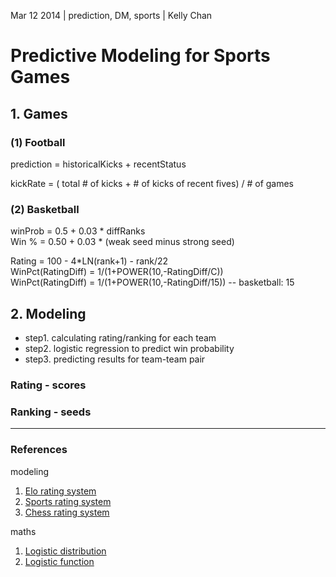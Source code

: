 Mar 12 2014 | prediction, DM, sports | Kelly Chan
# Predictive Modeling for Sports Games


## 1. Games

### (1) Football

prediction = historicalKicks + recentStatus

kickRate = ( total # of kicks + # of kicks of recent fives) / # of games

### (2) Basketball

winProb = 0.5 + 0.03 * diffRanks  
Win % = 0.50 + 0.03 * (weak seed minus strong seed) 

Rating = 100 - 4*LN(rank+1) - rank/22  
WinPct(RatingDiff) = 1/(1+POWER(10,-RatingDiff/C))  
WinPct(RatingDiff) = 1/(1+POWER(10,-RatingDiff/15))  -- basketball: 15


## 2. Modeling

- step1. calculating rating/ranking for each team
- step2. logistic regression to predict win probability
- step3. predicting results for team-team pair

### Rating - scores
### Ranking - seeds

---
### References
modeling  
1. [Elo rating system](http://en.wikipedia.org/wiki/Elo_rating_system)  
2. [Sports rating system](http://en.wikipedia.org/wiki/Sports_rating_system)  
3. [Chess rating system](http://en.wikipedia.org/wiki/Chess_rating_system)

maths  
1. [Logistic distribution](http://en.wikipedia.org/wiki/Logistic_distribution)  
2. [Logistic function](http://en.wikipedia.org/wiki/Logistic_curve)
